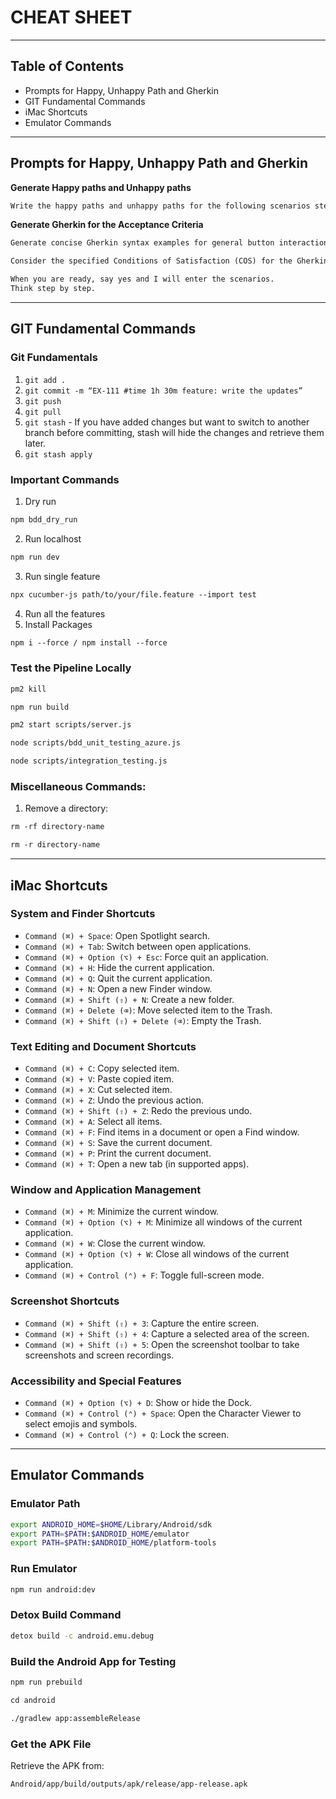 # CHEAT SHEET
______________________________________________________________________________

## Table of Contents
- Prompts for Happy, Unhappy Path and Gherkin
- GIT Fundamental Commands
- iMac Shortcuts
- Emulator Commands

---

## Prompts for Happy, Unhappy Path and Gherkin

**Generate Happy paths and Unhappy paths**
```markdown
Write the happy paths and unhappy paths for the following scenarios step by step. Just include the paths without headings and subheadings. Start with "Acceptance Criteria" heading, then list the happy and unhappy paths.
```

**Generate Gherkin for the Acceptance Criteria**
```markdown
Generate concise Gherkin syntax examples for general button interactions based on context. Use a first-person perspective, starting with "When I click this button." For positive outcomes, include "Given I am on this screen" or "Then I should see this screen" or "Then I should be redirected to this screen." Also, include "Then I should receive a message stating that 'example'." Adapt the number of examples based on context, incorporating happy paths and unhappy paths. Break down scenarios if there are more than 3 or 4 details; otherwise, keep it concise using "And" to divide details. Always use "When I click the [Button Name] button" for button interactions. Additionally, format multiple data entries in a more concise manner (e.g., use "And I enter a valid email address, phone number, and mobile number"). Ensure that error or success messages are consistently displayed as "I receive a message stating that 'message'."

Consider the specified Conditions of Satisfaction (COS) for the Gherkin syntax. Provide all possible scenarios and scenario outlines. Include invalid scenarios in Gherkin examples.

When you are ready, say yes and I will enter the scenarios.  
Think step by step.
```
---

## GIT Fundamental Commands

### Git Fundamentals
1. `git add .`
2. `git commit -m “EX-111 #time 1h 30m feature: write the updates”`
3. `git push`
4. `git pull`
5. `git stash` - If you have added changes but want to switch to another branch before committing, stash will hide the changes and retrieve them later.
6. `git stash apply`

### Important Commands
1. Dry run
```markdown
npm bdd_dry_run
```
2. Run localhost
```markdown
npm run dev
```
3. Run single feature
```markdown
npx cucumber-js path/to/your/file.feature --import test
```
4. Run all the features  
8. Install Packages
```markdown
npm i --force / npm install --force
```

### Test the Pipeline Locally
```markdown
pm2 kill
```
```markdown
npm run build
```
```markdown
pm2 start scripts/server.js
```
```markdown
node scripts/bdd_unit_testing_azure.js
```
```markdown
node scripts/integration_testing.js
```

### Miscellaneous Commands:
1. Remove a directory:
```markdown
rm -rf directory-name
```
```markdown
rm -r directory-name
```

---

## iMac Shortcuts

### System and Finder Shortcuts
- `Command (⌘) + Space`: Open Spotlight search.
- `Command (⌘) + Tab`: Switch between open applications.
- `Command (⌘) + Option (⌥) + Esc`: Force quit an application.
- `Command (⌘) + H`: Hide the current application.
- `Command (⌘) + Q`: Quit the current application.
- `Command (⌘) + N`: Open a new Finder window.
- `Command (⌘) + Shift (⇧) + N`: Create a new folder.
- `Command (⌘) + Delete (⌫)`: Move selected item to the Trash.
- `Command (⌘) + Shift (⇧) + Delete (⌫)`: Empty the Trash.

### Text Editing and Document Shortcuts
- `Command (⌘) + C`: Copy selected item.
- `Command (⌘) + V`: Paste copied item.
- `Command (⌘) + X`: Cut selected item.
- `Command (⌘) + Z`: Undo the previous action.
- `Command (⌘) + Shift (⇧) + Z`: Redo the previous undo.
- `Command (⌘) + A`: Select all items.
- `Command (⌘) + F`: Find items in a document or open a Find window.
- `Command (⌘) + S`: Save the current document.
- `Command (⌘) + P`: Print the current document.
- `Command (⌘) + T`: Open a new tab (in supported apps).

### Window and Application Management
- `Command (⌘) + M`: Minimize the current window.
- `Command (⌘) + Option (⌥) + M`: Minimize all windows of the current application.
- `Command (⌘) + W`: Close the current window.
- `Command (⌘) + Option (⌥) + W`: Close all windows of the current application.
- `Command (⌘) + Control (⌃) + F`: Toggle full-screen mode.

### Screenshot Shortcuts
- `Command (⌘) + Shift (⇧) + 3`: Capture the entire screen.
- `Command (⌘) + Shift (⇧) + 4`: Capture a selected area of the screen.
- `Command (⌘) + Shift (⇧) + 5`: Open the screenshot toolbar to take screenshots and screen recordings.

### Accessibility and Special Features
- `Command (⌘) + Option (⌥) + D`: Show or hide the Dock.
- `Command (⌘) + Control (⌃) + Space`: Open the Character Viewer to select emojis and symbols.
- `Command (⌘) + Control (⌃) + Q`: Lock the screen.

---

## Emulator Commands

### Emulator Path
```bash
export ANDROID_HOME=$HOME/Library/Android/sdk
export PATH=$PATH:$ANDROID_HOME/emulator
export PATH=$PATH:$ANDROID_HOME/platform-tools
```

### Run Emulator
```bash
npm run android:dev
```

### Detox Build Command
```bash
detox build -c android.emu.debug 
```

### Build the Android App for Testing
```bash
npm run prebuild
```
```markdown
cd android
```
```markdown
./gradlew app:assembleRelease
```

### Get the APK File
Retrieve the APK from:
```bash
Android/app/build/outputs/apk/release/app-release.apk
```
